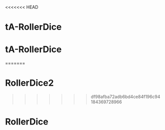 <<<<<<< HEAD
# tA-RollerDice
# tA-RollerDice
=======
# RollerDice2
>>>>>>> df98afba72adb6bd4ce84f196c94184369728966
# RollerDice
